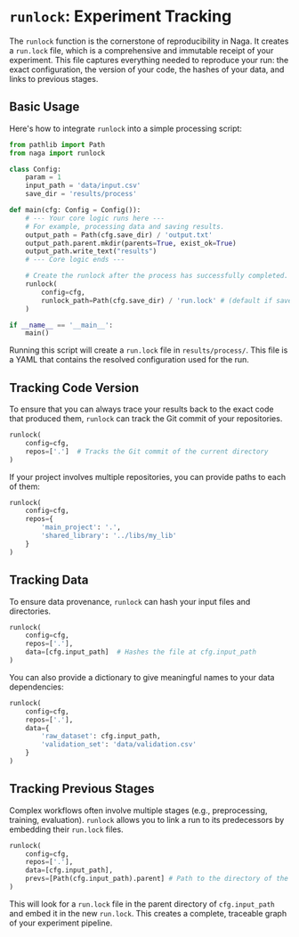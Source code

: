# `runlock`: Experiment Tracking

The `runlock` function is the cornerstone of reproducibility in Naga. It creates a `run.lock` file, which is a comprehensive and immutable receipt of your experiment. This file captures everything needed to reproduce your run: the exact configuration, the version of your code, the hashes of your data, and links to previous stages.

## Basic Usage

Here's how to integrate `runlock` into a simple processing script:

```python
from pathlib import Path
from naga import runlock

class Config:
    param = 1
    input_path = 'data/input.csv'
    save_dir = 'results/process'

def main(cfg: Config = Config()):
    # --- Your core logic runs here ---
    # For example, processing data and saving results.
    output_path = Path(cfg.save_dir) / 'output.txt'
    output_path.parent.mkdir(parents=True, exist_ok=True)
    output_path.write_text("results")
    # --- Core logic ends ---

    # Create the runlock after the process has successfully completed.
    runlock(
        config=cfg,
        runlock_path=Path(cfg.save_dir) / 'run.lock' # (default if save_dir is in config)
    )

if __name__ == '__main__':
    main()
```

Running this script will create a `run.lock` file in `results/process/`. This file is a YAML that contains the resolved configuration used for the run.

## Tracking Code Version

To ensure that you can always trace your results back to the exact code that produced them, `runlock` can track the Git commit of your repositories.

```python
runlock(
    config=cfg,
    repos=['.']  # Tracks the Git commit of the current directory
)
```

If your project involves multiple repositories, you can provide paths to each of them:

```python
runlock(
    config=cfg,
    repos={
        'main_project': '.',
        'shared_library': '../libs/my_lib'
    }
)
```

## Tracking Data

To ensure data provenance, `runlock` can hash your input files and directories.

```python
runlock(
    config=cfg,
    repos=['.'],
    data=[cfg.input_path]  # Hashes the file at cfg.input_path
)
```

You can also provide a dictionary to give meaningful names to your data dependencies:

```python
runlock(
    config=cfg,
    repos=['.'],
    data={
        'raw_dataset': cfg.input_path,
        'validation_set': 'data/validation.csv'
    }
)
```

## Tracking Previous Stages

Complex workflows often involve multiple stages (e.g., preprocessing, training, evaluation). `runlock` allows you to link a run to its predecessors by embedding their `run.lock` files.

```python
runlock(
    config=cfg,
    repos=['.'],
    data=[cfg.input_path],
    prevs=[Path(cfg.input_path).parent] # Path to the directory of the previous stage
)
```

This will look for a `run.lock` file in the parent directory of `cfg.input_path` and embed it in the new `run.lock`. This creates a complete, traceable graph of your experiment pipeline.
